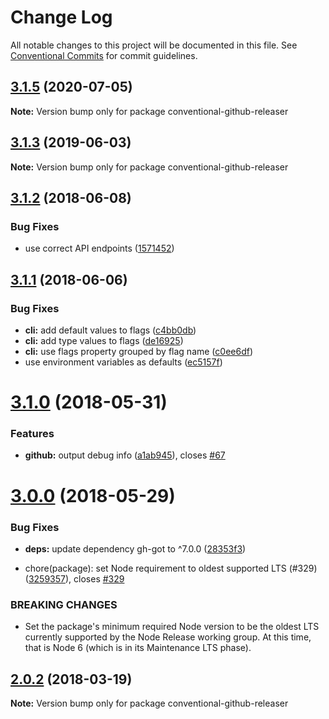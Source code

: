 # Change Log

All notable changes to this project will be documented in this file.
See [Conventional Commits](https://conventionalcommits.org) for commit guidelines.

<a name="3.1.5"></a>
## [3.1.5](https://github.com/nholuongut/releaser-tools/compare/conventional-github-releaser@3.1.4...conventional-github-releaser@3.1.5) (2020-07-05)




**Note:** Version bump only for package conventional-github-releaser

<a name="3.1.3"></a>
## [3.1.3](https://github.com/nholuongut/releaser-tools/compare/conventional-github-releaser@3.1.2...conventional-github-releaser@3.1.3) (2019-06-03)




**Note:** Version bump only for package conventional-github-releaser

<a name="3.1.2"></a>
## [3.1.2](https://github.com/nholuongut/releaser-tools/compare/conventional-github-releaser@3.1.1...conventional-github-releaser@3.1.2) (2018-06-08)


### Bug Fixes

* use correct API endpoints ([1571452](https://github.com/nholuongut/releaser-tools/commit/1571452))




<a name="3.1.1"></a>
## [3.1.1](https://github.com/nholuongut/releaser-tools/compare/conventional-github-releaser@3.1.0...conventional-github-releaser@3.1.1) (2018-06-06)


### Bug Fixes

* **cli:** add default values to flags ([c4bb0db](https://github.com/nholuongut/releaser-tools/commit/c4bb0db))
* **cli:** add type values to flags ([de16925](https://github.com/nholuongut/releaser-tools/commit/de16925))
* **cli:** use flags property grouped by flag name ([c0ee6df](https://github.com/nholuongut/releaser-tools/commit/c0ee6df))
* use environment variables as defaults ([ec5157f](https://github.com/nholuongut/releaser-tools/commit/ec5157f))




<a name="3.1.0"></a>
# [3.1.0](https://github.com/nholuongut/releaser-tools/compare/conventional-github-releaser@3.0.0...conventional-github-releaser@3.1.0) (2018-05-31)


### Features

* **github:** output debug info ([a1ab945](https://github.com/nholuongut/releaser-tools/commit/a1ab945)), closes [#67](https://github.com/nholuongut/releaser-tools/issues/67)




<a name="3.0.0"></a>
# [3.0.0](https://github.com/nholuongut/releaser-tools/compare/conventional-github-releaser@2.0.2...conventional-github-releaser@3.0.0) (2018-05-29)


### Bug Fixes

* **deps:** update dependency gh-got to ^7.0.0 ([28353f3](https://github.com/nholuongut/releaser-tools/commit/28353f3))


*  chore(package): set Node requirement to oldest supported LTS (#329) ([3259357](https://github.com/nholuongut/releaser-tools/commit/3259357)), closes [#329](https://github.com/nholuongut/releaser-tools/issues/329)


### BREAKING CHANGES

* Set the package's minimum required Node version to be the oldest LTS
currently supported by the Node Release working group. At this time,
that is Node 6 (which is in its Maintenance LTS phase).




<a name="2.0.2"></a>
## [2.0.2](https://github.com/nholuongut/releaser-tools/compare/conventional-github-releaser@2.0.1...conventional-github-releaser@2.0.2) (2018-03-19)




**Note:** Version bump only for package conventional-github-releaser
